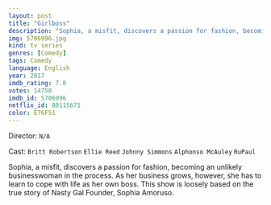 ```yaml
---
layout: post
title: "Girlboss"
description: "Sophia, a misfit, discovers a passion for fashion, becoming an unlikely businesswoman in the process. As her business grows, however, she has to learn to cope with life as her own boss. This show is loosely based on the true story of Nasty Gal Founder, Sophia Amoruso..."
img: 5706996.jpg
kind: tv series
genres: [Comedy]
tags: Comedy 
language: English
year: 2017
imdb_rating: 7.0
votes: 14758
imdb_id: 5706996
netflix_id: 80115671
color: E76F51
---
```

Director: `N/A`  

Cast: `Britt Robertson` `Ellie Reed` `Johnny Simmons` `Alphonso McAuley` `RuPaul` 

Sophia, a misfit, discovers a passion for fashion, becoming an unlikely businesswoman in the process. As her business grows, however, she has to learn to cope with life as her own boss. This show is loosely based on the true story of Nasty Gal Founder, Sophia Amoruso.